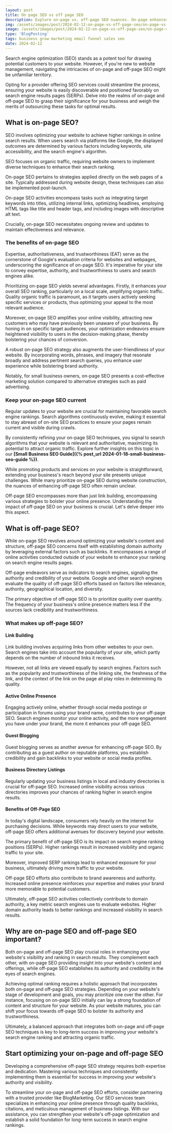 ```yaml
---
layout: post
title: On page SEO vs off page SEO
description: Explore on-page vs. off-page SEO nuances. On-page enhances content and UX, off-page boosts authority and visibility. Craft a holistic SEO strategy for better rankings.
img: /assets/images/post/2024-02-12-on-page-vs-off-page-seo/on-page-vs-off-page-seo.jpg
image: /assets/images/post/2024-02-12-on-page-vs-off-page-seo/on-page-vs-off-page-seo.jpg
type: 'BlogPosting'
tags: business grow marketing email funnel sales seo
date: 2024-02-12
---
```


Search engine optimization (SEO) stands as a potent tool for drawing potential customers to your website. However, if you're new to website management, navigating the intricacies of on-page and off-page SEO might be unfamiliar territory.

Opting for a provider offering SEO services could streamline the process, ensuring your website is easily discoverable and positioned favorably on search engine results pages (SERPs). Delve into the realms of on-page and off-page SEO to grasp their significance for your business and weigh the merits of outsourcing these tasks for optimal results.

## What is on-page SEO?
SEO involves optimizing your website to achieve higher rankings in online search results. When users search via platforms like Google, the displayed outcomes are determined by various factors including keywords, site accessibility, and the search engine's algorithm. 

SEO focuses on organic traffic, requiring website owners to implement diverse techniques to enhance their search ranking.

On-page SEO pertains to strategies applied directly on the web pages of a site. Typically addressed during website design, these techniques can also be implemented post-launch. 

On-page SEO activities encompass tasks such as integrating target keywords into titles, utilizing internal links, optimizing headlines, employing HTML tags like title and header tags, and including images with descriptive alt text.

Crucially, on-page SEO necessitates ongoing review and updates to maintain effectiveness and relevance.

### The benefits of on-page SEO
Expertise, authoritativeness, and trustworthiness (EAT) serve as the cornerstone of Google's evaluation criteria for websites and webpages, underscoring the significance of on-page SEO. It's imperative for your site to convey expertise, authority, and trustworthiness to users and search engines alike.

Prioritizing on-page SEO yields several advantages. Firstly, it enhances your overall SEO ranking, particularly on a local scale, amplifying organic traffic. Quality organic traffic is paramount, as it targets users actively seeking specific services or products, thus optimizing your appeal to the most relevant audience.

Moreover, on-page SEO amplifies your online visibility, attracting new customers who may have previously been unaware of your business. By honing in on specific target audiences, your optimization endeavors ensure heightened visibility to users in the decision-making phase, thereby bolstering your chances of conversion.

A robust on-page SEO strategy also augments the user-friendliness of your website. By incorporating words, phrases, and imagery that resonate broadly and address pertinent search queries, you enhance user experience while bolstering brand authority.

Notably, for small business owners, on-page SEO presents a cost-effective marketing solution compared to alternative strategies such as paid advertising.

### Keep your on-page SEO current
Regular updates to your website are crucial for maintaining favorable search engine rankings. Search algorithms continuously evolve, making it essential to stay abreast of on-site SEO practices to ensure your pages remain current and visible during crawls.

By consistently refining your on-page SEO techniques, you signal to search algorithms that your website is relevant and authoritative, maximizing its potential to attract organic traffic. Explore further insights on this topic in our **[Small Business SEO Guide]({% post_url 2024-01-18-small-business-seo-guide %})**.

While promoting products and services on your website is straightforward, extending your business's reach beyond your site presents unique challenges. While many prioritize on-page SEO during website construction, the nuances of enhancing off-page SEO often remain unclear.

Off-page SEO encompasses more than just link building, encompassing various strategies to bolster your online presence. Understanding the impact of off-page SEO on your business is crucial. Let's delve deeper into this aspect.

## What is off-page SEO?
While on-page SEO revolves around optimizing your website's content and structure, off-page SEO concerns itself with establishing domain authority by leveraging external factors such as backlinks. It encompasses a range of online activities conducted outside of your website to enhance your ranking on search engine results pages.

Off-page endeavors serve as indicators to search engines, signaling the authority and credibility of your website. Google and other search engines evaluate the quality of off-page SEO efforts based on factors like relevance, authority, geographical location, and diversity.

The primary objective of off-page SEO is to prioritize quality over quantity. The frequency of your business's online presence matters less if the sources lack credibility and trustworthiness.

### What makes up off-page SEO?
#### Link Building
Link building involves acquiring links from other websites to your own. Search engines take into account the popularity of your site, which partly depends on the number of inbound links it receives.

However, not all links are viewed equally by search engines. Factors such as the popularity and trustworthiness of the linking site, the freshness of the link, and the context of the link on the page all play roles in determining its quality.

#### Active Online Presence
Engaging actively online, whether through social media postings or participation in forums using your brand name, contributes to your off-page SEO. Search engines monitor your online activity, and the more engagement you have under your brand, the more it enhances your off-page SEO.

#### Guest Blogging
Guest blogging serves as another avenue for enhancing off-page SEO. By contributing as a guest author on reputable platforms, you establish credibility and gain backlinks to your website or social media profiles.

#### Business Directory Listings
Regularly updating your business listings in local and industry directories is crucial for off-page SEO. Increased online visibility across various directories improves your chances of ranking higher in search engine results.

#### Benefits of Off-Page SEO
In today's digital landscape, consumers rely heavily on the internet for purchasing decisions. While keywords may direct users to your website, off-page SEO offers additional avenues for discovery beyond your website.

The primary benefit of off-page SEO is its impact on search engine ranking positions (SERPs). Higher rankings result in increased visibility and organic traffic to your site.

Moreover, improved SERP rankings lead to enhanced exposure for your business, ultimately driving more traffic to your website.

Off-page SEO efforts also contribute to brand awareness and authority. Increased online presence reinforces your expertise and makes your brand more memorable to potential customers.

Ultimately, off-page SEO activities collectively contribute to domain authority, a key metric search engines use to evaluate websites. Higher domain authority leads to better rankings and increased visibility in search results.

## Why are on-page SEO and off-page SEO important?
Both on-page and off-page SEO play crucial roles in enhancing your website's visibility and ranking in search results. They complement each other, with on-page SEO providing insight into your website's content and offerings, while off-page SEO establishes its authority and credibility in the eyes of search engines.

Achieving optimal ranking requires a holistic approach that incorporates both on-page and off-page SEO strategies. Depending on your website's stage of development and goals, you may prioritize one over the other. For instance, focusing on on-page SEO initially can lay a strong foundation of content and structure for your website. As your website matures, you can shift your focus towards off-page SEO to bolster its authority and trustworthiness.

Ultimately, a balanced approach that integrates both on-page and off-page SEO techniques is key to long-term success in improving your website's search engine ranking and attracting organic traffic.

## Start optimizing your on-page and off-page SEO
Developing a comprehensive off-page SEO strategy requires both expertise and dedication. Mastering various techniques and consistently implementing them is essential for success in improving your website's authority and visibility.

To streamline your on-page and off-page SEO efforts, consider partnering with a trusted provider like BlogMarketing. Our SEO services team specializes in enhancing your online presence through quality backlinks, citations, and meticulous management of business listings. With our assistance, you can strengthen your website's off-page optimization and establish a solid foundation for long-term success in search engine rankings.

